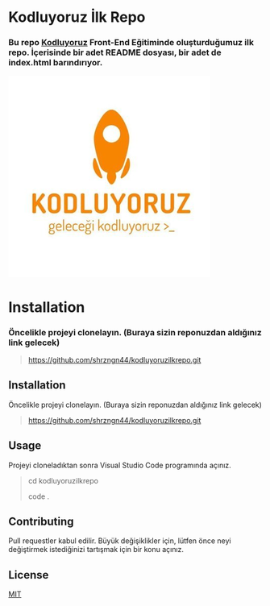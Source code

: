 # Kodluyoruz İlk Repo
### Bu repo [Kodluyoruz](https://www.kodluyoruz.org/) Front-End Eğitiminde oluşturduğumuz ilk repo. İçerisinde bir adet README dosyası, bir adet de index.html barındırıyor.

![](https://raw.githubusercontent.com/Kodluyoruz/taskforce/git/git/markdown-nedir-nasil-kullaniriz-/figures/kodluyoruz_logo.jpg)

# Installation
### Öncelikle projeyi clonelayın. (Buraya sizin reponuzdan aldığınız link gelecek)

> https://github.com/shrzngn44/kodluyoruzilkrepo.git 

## Installation

Öncelikle projeyi clonelayın. (Buraya sizin reponuzdan aldığınız link gelecek)

>  https://github.com/shrzngn44/kodluyoruzilkrepo.git 

## Usage

Projeyi cloneladıktan sonra Visual Studio Code programında açınız.

> cd kodluyoruzilkrepo
>
> code .

## Contributing 

Pull requestler kabul edilir. Büyük değişiklikler için, lütfen önce neyi değiştirmek istediğinizi tartışmak için bir konu açınız.

## License

[MIT](https://choosealicense.com/licenses/mit/)